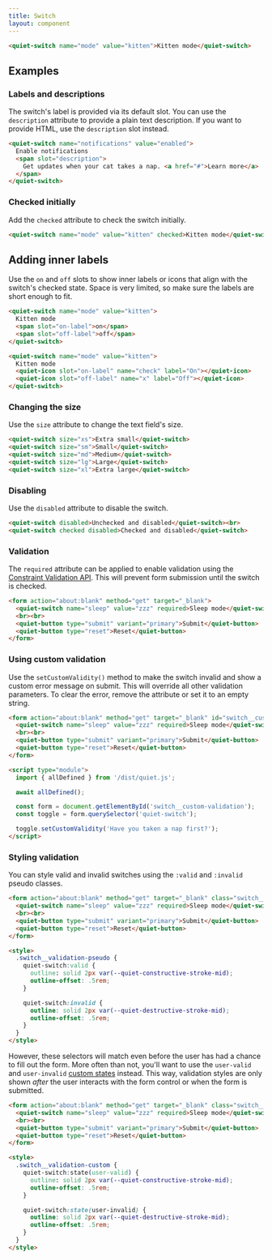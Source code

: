 ```yaml
---
title: Switch
layout: component
---
```


```html {.example}
<quiet-switch name="mode" value="kitten">Kitten mode</quiet-switch>
```

## Examples

### Labels and descriptions

The switch's label is provided via its default slot. You can use the `description` attribute to provide a plain text description. If you want to provide HTML, use the `description` slot instead.

```html {.example}
<quiet-switch name="notifications" value="enabled">
  Enable notifications
  <span slot="description">
    Get updates when your cat takes a nap. <a href="#">Learn more</a>
  </span>
</quiet-switch>
```

### Checked initially

Add the `checked` attribute to check the switch initially.

```html {.example}
<quiet-switch name="mode" value="kitten" checked>Kitten mode</quiet-switch>
```

## Adding inner labels

Use the `on` and `off` slots to show inner labels or icons that align with the switch's checked state. Space is very limited, so make sure the labels are short enough to fit.

```html {.example .flex-col}
<quiet-switch name="mode" value="kitten">
  Kitten mode
  <span slot="on-label">on</span>
  <span slot="off-label">off</span>
</quiet-switch>

<quiet-switch name="mode" value="kitten">
  Kitten mode
  <quiet-icon slot="on-label" name="check" label="On"></quiet-icon>
  <quiet-icon slot="off-label" name="x" label="Off"></quiet-icon>
</quiet-switch>
```

### Changing the size

Use the `size` attribute to change the text field's size.

```html {.example .flex-col}
<quiet-switch size="xs">Extra small</quiet-switch>
<quiet-switch size="sm">Small</quiet-switch>
<quiet-switch size="md">Medium</quiet-switch>
<quiet-switch size="lg">Large</quiet-switch>
<quiet-switch size="xl">Extra large</quiet-switch>
```

### Disabling

Use the `disabled` attribute to disable the switch.

```html {.example .flex-col}
<quiet-switch disabled>Unchecked and disabled</quiet-switch><br>
<quiet-switch checked disabled>Checked and disabled</quiet-switch>
```

### Validation

The `required` attribute can be applied to enable validation using the [Constraint Validation API](https://developer.mozilla.org/en-US/docs/Web/HTML/Constraint_validation). This will prevent form submission until the switch is checked.

```html {.example}
<form action="about:blank" method="get" target="_blank">
  <quiet-switch name="sleep" value="zzz" required>Sleep mode</quiet-switch>
  <br><br>
  <quiet-button type="submit" variant="primary">Submit</quiet-button>
  <quiet-button type="reset">Reset</quiet-button>
</form>
```

### Using custom validation

Use the `setCustomValidity()` method to make the switch invalid and show a custom error message on submit. This will override all other validation parameters. To clear the error, remove the attribute or set it to an empty string.

```html {.example}
<form action="about:blank" method="get" target="_blank" id="switch__custom-validation">
  <quiet-switch name="sleep" value="zzz" required>Sleep mode</quiet-switch>
  <br><br>
  <quiet-button type="submit" variant="primary">Submit</quiet-button>
  <quiet-button type="reset">Reset</quiet-button>
</form>

<script type="module">
  import { allDefined } from '/dist/quiet.js';

  await allDefined();

  const form = document.getElementById('switch__custom-validation');
  const toggle = form.querySelector('quiet-switch');

  toggle.setCustomValidity('Have you taken a nap first?');
</script>
```

### Styling validation

You can style valid and invalid switches using the `:valid` and `:invalid` pseudo classes.

```html {.example}
<form action="about:blank" method="get" target="_blank" class="switch__validation-pseudo">
  <quiet-switch name="sleep" value="zzz" required>Sleep mode</quiet-switch>
  <br><br>
  <quiet-button type="submit" variant="primary">Submit</quiet-button>
  <quiet-button type="reset">Reset</quiet-button>
</form>

<style>
  .switch__validation-pseudo {
    quiet-switch:valid {
      outline: solid 2px var(--quiet-constructive-stroke-mid);
      outline-offset: .5rem;
    }

    quiet-switch:invalid {
      outline: solid 2px var(--quiet-destructive-stroke-mid);
      outline-offset: .5rem;
    }
  }
</style>
```

However, these selectors will match even before the user has had a chance to fill out the form. More often than not, you'll want to use the `user-valid` and `user-invalid` [custom states](#custom-states) instead. This way, validation styles are only shown _after_ the user interacts with the form control or when the form is submitted.

```html {.example}
<form action="about:blank" method="get" target="_blank" class="switch__validation-custom">
  <quiet-switch name="sleep" value="zzz" required>Sleep mode</quiet-switch>
  <br><br>
  <quiet-button type="submit" variant="primary">Submit</quiet-button>
  <quiet-button type="reset">Reset</quiet-button>
</form>

<style>
  .switch__validation-custom {
    quiet-switch:state(user-valid) {
      outline: solid 2px var(--quiet-constructive-stroke-mid);
      outline-offset: .5rem;
    }

    quiet-switch:state(user-invalid) {
      outline: solid 2px var(--quiet-destructive-stroke-mid);
      outline-offset: .5rem;
    }
  }
</style>
```
